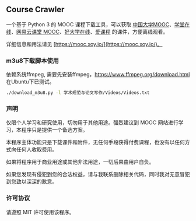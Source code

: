 ## Course Crawler

一个基于 Python 3 的 MOOC 课程下载工具，可以获取 [中国大学MOOC](https://www.icourse163.org/)、[学堂在线](http://www.xuetangx.com/)、[网易云课堂 MOOC](http://mooc.study.163.com/)、[好大学在线](https://www.cnmooc.org/)、[爱课程](http://www.icourses.cn/) 的课件，方便离线观看。

详细信息和用法请见 [https://mooc.xoy.io/](https://mooc.xoy.io/)。

### m3u8下载脚本使用
依赖系统ffmpeg, 需要先安装ffmpeg，<https://www.ffmpeg.org/download.html> 在Ubuntu下已测试。

```sh
./download_m3u8.py -l 学术规范与论文写作/Videos/Videos.txt
```

### 声明

仅限个人学习和研究使用，切勿用于其他用途。强烈建议到 MOOC 网站进行学习，本程序只是提供一个备选方案。

本程序主体功能只是下载课件和附件，无任何手段获得付费课程，也没有以任何方式向任何人收取费用。

如果将程序用于商业用途或其他非法用途，一切后果由用户自负。

如果您发现有侵犯到您的合法权益，请与我联系删除相关代码，同时我对无意冒犯到您致以深深的歉意。

### 许可协议

请遵照 MIT 许可使用该程序。
